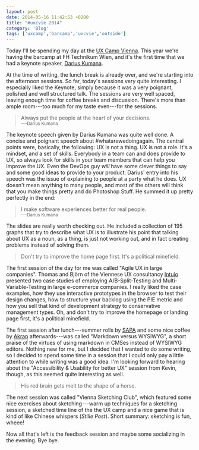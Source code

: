 ```yaml
---
layout: post
date: 2014-05-16 11:42:53 +0200
title: "#uxcvie 2014"
category: 'Blog'
tags: ['uxcamp','barcamp','uxcvie','outside']
---
```


Today I'll be spending my day at the [UX Camp Vienna][1]. This year we're having the barcamp at FH Technikum Wien, and it's the first time that we had a keynote speaker, [Darius Kumana][2].

At the time of writing, the lunch break is already over, and we're starting into the afternoon sessions. So far, today's sessions very quite interesting. I especially liked the Keynote, simply because it was a very poignant, polished and well structured talk. The sessions are very well spaced, leaving enough time for coffee breaks and discussion. There's more than ample room---too much for my taste even---for the sessions.

> Always put the people at the heart of your decisions.  
> <small>---Darius Kumana</small>

The keynote speech given by Darius Kumana was quite well done. A concise and poignant speech about #whatarewedoingagain. The central points were, basically, the following: UX is not a thing. UX is not a role. It's a mindset, and a set of skills. Everybody in a team can and does provide to UX, so always look for skills in your team members that can help you improve the UX. Even the DevOps guy _will_ have some clever things to say and some good ideas to provide to your product. Darius' entry into his speech was the issue of explaining to people at a party what he does. UX doesn't mean anything to many people, and most of the others will think that you make things pretty and do Photoshop Stuff. He summed it up pretty perfectly in the end:

> I make software experiences better for real people.  
> <small>---Darius Kumana</small>

The slides are really worth checking out. He included a collection of 195 graphs that try to describe what UX is to illustrate his point that talking about UX as a noun, as a thing, is just not working out, and in fact creating problems instead of solving them.

> Don't try to improve the home page first. It's a political minefield.

The first session of the day for me was called "Agile UX in large companies". Thomas and Björn of the Viennese UX consultancy [Intuio][3] presented two case studies of employing A/B-Split-Testing and Multi-Variable-Testing in large e-commerce companies. I really liked the case examples, how they use interactive prototypes in the browser to test their design changes, how to structure your backlog using the PIE metric and how you sell that kind of development strategy to conservative management types. Oh, and don't try to improve the homepage or landing page first, it's a political minefield.

The first session after lunch---summer rolls by [SAPA][4] and some nice coffee by [Akrap][5] afterwards---was called "Markdown versus WYSIWYG", a short praise of the virtues of using markdown in CMSes instead of WYSIWYG editors. Nothing new for me, but I decided that I wanted to do some writing, so I decided to spend some time in a session that I could only pay a little attention to while writing was a good idea. I'm looking forward to hearing about the "Accessibility & Usability for better UX" session from Kevin, though, as this seemed quite interesting as well.

> His red brain gets melt to the shape of a horse.

The next session was called "Vienna Sketching Club", which featured some nice exercises about sketching---warm up techniques for a sketching session, a sketched time line of the the UX camp and a nice game that is kind of like Chinese whispers (_Stille Post_). Short summary: sketching is fun, wheee!

Now all that's left is the feedback session and maybe some socializing in the evening. Bye bye.

[1]: http://uxcamp.at/
[2]: http://uxcamp.at/de/2014/03/keynote-speaker-darius-kumana/
[3]: http://intuio.at/en/
[4]: http://www.sapa.at/
[5]: http://www.akrapcoffee.com/